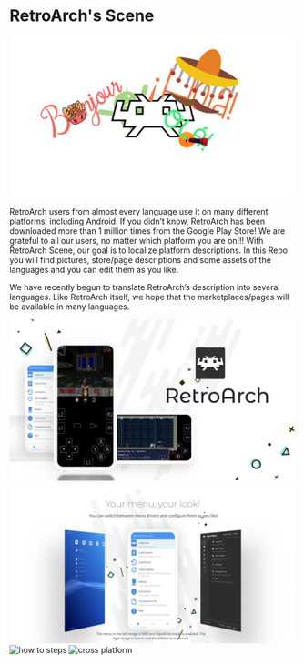 # RetroArch's Scene

![hello](Media/main/ra-int.png)

RetroArch users from almost every language use it on many different platforms, including Android. If you didn’t know, RetroArch has been downloaded more than 1 million times from the Google Play Store! We are grateful to all our users, no matter which platform you are on!!! With RetroArch Scene, our goal is to localize platform descriptions. In this Repo you will find pictures, store/page descriptions and some assets of the languages and you can edit them as you like.

We have recently begun to translate RetroArch’s description into several languages. Like RetroArch itself, we hope that the marketplaces/pages will be available in many languages. 


![promo](Media/main/promo.png)
![menus](Media/main/menus.png)
![how to steps](Media/main/how-to.png)
![cross platform](Media/main/cross-platform.png)
